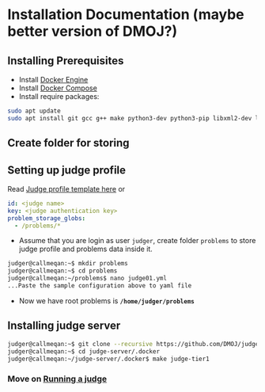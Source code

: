 # Installation Documentation (maybe better version of DMOJ?)

## Installing Prerequisites

- Install [Docker Engine](https://docs.docker.com/engine/install/ubuntu/)
- Install [Docker Compose](https://docs.docker.com/compose/install/linux/)
- Install require packages:

```sh
sudo apt update
sudo apt install git gcc g++ make python3-dev python3-pip libxml2-dev libxslt1-dev zlib1g-dev gettext curl
```

## Create folder for storing

## Setting up judge profile

Read [Judge profile template here](https://docs.dmoj.ca/#/judge/judge_configuration) or

```yaml
id: <judge name>
key: <judge authentication key>
problem_storage_globs:
  - /problems/*
```

- Assume that you are login as user `judger`, create folder `problems` to store judge profile and problems data inside it.

```sh
judger@callmeqan:~$ mkdir problems
judger@callmeqan:~$ cd problems
judger@callmeqan:~/problems$ nano judge01.yml
...Paste the sample configuration above to yaml file
```

- Now we have root problems is **`/home/judger/problems`**

## Installing judge server

```sh
judger@callmeqan:~$ git clone --recursive https://github.com/DMOJ/judge-server.git
judger@callmeqan:~$ cd judge-server/.docker
judger@callmeqan:~/judge-server/.docker$ make judge-tier1
```

### Move on [Running a judge](./run_a_judge.md)
